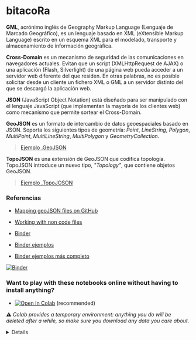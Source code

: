 # bitacoRa

**GML**, acrónimo inglés de Geography Markup Language (Lenguaje de Marcado Geográfico), es un lenguaje basado en XML (eXtensible Markup Language) escrito en un esquema XML para el modelado, transporte y almacenamiento de información geográfica.

**Cross-Domain** es un mecanismo de seguridad de las comunicaciones en navegadores actuales. Evitan que un script (XMLHttpRequest de AJAX) o una aplicación (Flash, Silverlight) de una página web pueda acceder a un servidor web diferente del que residen. En otras palabras, no es posible solicitar desde un cliente un fichero XML o GML a un servidor distinto del que se descargó la aplicación web.

**JSON** (JavaScript Object Notation) está diseñado para ser manipulado con el lenguaje JavaScript (que implementan la 
mayoría de los clientes web) como mecanismo que permite sortear el Cross-Domain.

**GeoJSON** es un formato de intercambio de datos geoespaciales basado en JSON. Soporta los siguientes tipos de geometría: *Point*, *LineString*, *Polygon*, *MultiPoint*, *MultiLineString*, *MultiPolygon* y *GeometryCollection*.

> [Ejemplo .GeoJSON](./carto/mup60.geojson)

**TopoJSON** es una extensión de GeoJSON que codifica topología. TopoJSON introduce un nuevo tipo, *"Topology"*, que contiene objetos GeoJSON. 

> [Ejemplo .TopoJOSON](/carto/mup60.topojson)

### Referencias

- [Mapping geoJSON files on GitHub](https://help.github.com/articles/mapping-geojson-files-on-github)

- [Working with non code files](https://help.github.com/categories/working-with-non-code-files/)

- [Binder](https://www.r-bloggers.com/2019/06/r-binder-interactive-jupyter-notebooks-in-the-cloud/)

- [Binder ejemplos](https://github.com/binder-examples/r)

- [Binder ejemplos más completo](https://github.com/AuthorCarpentry/carpentry-R-ecology-report)

[![Binder](https://mybinder.org/badge_logo.svg)](https://mybinder.org/v2/gh/marlucjo/bitacoRa/HEAD)


### Want to play with these notebooks online without having to install anything?

* <a href="https://colab.research.google.com/github/marlucjo/bitacoRa/blob/main/" target="_parent"><img src="https://colab.research.google.com/assets/colab-badge.svg" alt="Open In Colab"/></a> (recommended)

⚠ _Colab provides a temporary environment: anything you do will be deleted after a while, so make sure you download any data you care about._

<details>

Other services may work as well, but I have not fully tested them:

* <a href="https://homl.info/kaggle3/"><img src="https://kaggle.com/static/images/open-in-kaggle.svg" alt="Open in Kaggle" /></a>

* <a href="https://mybinder.org/v2/gh/ageron/handson-ml3/HEAD?filepath=%2Findex.ipynb"><img src="https://mybinder.org/badge_logo.svg" alt="Launch binder" /></a>

* <a href="https://homl.info/deepnote3/"><img src="https://deepnote.com/buttons/launch-in-deepnote-small.svg" alt="Launch in Deepnote" /></a>

* Jupyter+R: [![Binder](http://mybinder.org/badge_logo.svg)](http://mybinder.org/v2/gh/marlucjo/bitacoRa/master?filepath=index.ipynb)
  
* Jupyter+R_ej: [![Binder](http://mybinder.org/badge_logo.svg)](http://mybinder.org/v2/gh/marlucjo/bitacoRa/R/master?filepath=index.ipynb)
  
* RStudio: [![Binder](http://mybinder.org/badge_logo.svg)](http://mybinder.org/v2/gh/marlucjo/bitacoRa/master?urlpath=rstudio)

* RShiny: [![Binder](http://mybinder.org/badge_logo.svg)](http://mybinder.org/v2/gh/marlucjo/bitacoRa/master?urlpath=shiny/bus-dashboard/)

Binder supports using R and RStudio, with libraries pinned to a specific
snapshot on [packagemanager.rstudio.com](https://packagemanager.rstudio.com/client/#/).
</details>


